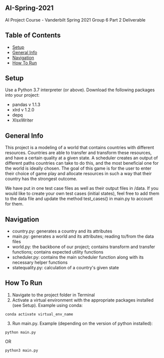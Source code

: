 ## AI-Spring-2021
AI Project Course - Vanderbilt Spring 2021
Group 6 Part 2 Deliverable

## Table of Contents
* [Setup](#setup)
* [General Info](#general-info)
* [Navigation](#navigation)
* [How To Run](#how-to-run)

## Setup
Use a Python 3.7 interpreter (or above).
Download the following packages into your project:
- pandas v 1.1.3
- xlrd v 1.2.0
- depq
- XlsxWriter

## General Info
This project is a modeling of a world that contains countries with different resources. Countries are able to transfer and transform these resources, and have a certain quality at a given state. A scheduler creates an output of different paths countries can take to do this, and the most beneficial one for the world is ideally chosen. The goal of this game is for the user to enter their choice of game play and allocate resources in such a way that their country has the strongest outcome. 

We have put in one test case files as well as their output files in /data. If you would like to create your own test cases (initial states), feel free to add them to the data file and update the method test_cases() in main.py to account for them.

## Navigation
- country.py: generates a country and its attributes
- main.py: generates a world and its attributes; reading to/from the data files
- world.py: the backbone of our project; contains transform and transfer functions; contains expected utility functions
- scheduler.py: contains the main scheduler function along with its necessary helper functions
- statequality.py: calculation of a country's given state

## How To Run
1. Navigate to the project folder in Terminal
2. Activate a virtual environment with the appropriate packages installed (see Setup). Example using conda: 
```
conda activate virtual_env_name
```
3. Run main.py. Example (depending on the version of python installed): 
```
python main.py
```
OR
```
python3 main.py 
```
